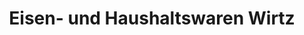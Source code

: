 ---
title: "Eisen- und Haushaltswaren Wirtz"
url: /langerwehe/eisen-und-haushaltswaren-wirtz/
shop: Eisenwaren
---